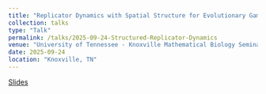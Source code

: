 ```yaml
---
title: "Replicator Dynamics with Spatial Structure for Evolutionary Games"
collection: talks
type: "Talk"
permalink: /talks/2025-09-24-Structured-Replicator-Dynamics
venue: "University of Tennessee - Knoxville Mathematical Biology Seminar"
date: 2025-09-24
location: "Knoxville, TN"
---
```


[Slides](http://jmcalis.github.io/files/StructuredReplicationCoordination.pdf)
